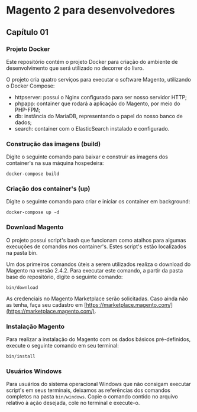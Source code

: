 # Magento 2 para desenvolvedores

## Capítulo 01
### Projeto Docker

Este repositório contém o projeto Docker para criação do ambiente de desenvolvimento que será utilizado no decorrer do livro.

O projeto cria quatro serviços para executar o software Magento, utilizando o Docker Compose:

* httpserver: possui o Nginx configurado para ser nosso servidor HTTP;
* phpapp: container que rodará a aplicação do Magento, por meio do PHP-FPM;
* db: instância do MariaDB, representando o papel do nosso banco de dados;
* search: container com o ElasticSearch instalado e configurado.

### Construção das imagens (build)

Digite o seguinte comando para baixar e construir as imagens dos container's na sua máquina hospedeira:

```
docker-compose build
```

### Criação dos container's (up)

Digite o seguinte comando para criar e iniciar os container em background:

```
docker-compose up -d
```

### Download Magento

O projeto possui script's bash que funcionam como atalhos para algumas execuções de comandos nos container's. Estes script's estão localizados na pasta bin.

Um dos primeiros comandos úteis a serem utilizados realiza o download do Magento na versão 2.4.2. Para executar este comando, a partir da pasta base do repositório, digite o seguinte comando:


```
bin/download
```

As credenciais no Magento Marketplace serão solicitadas. Caso ainda não as tenha, faça seu cadastro em [https://marketplace.magento.com/](https://marketplace.magento.com/).

### Instalação Magento

Para realizar a instalação do Magento com os dados básicos pré-definidos, execute o seguinte comando em seu terminal:

```
bin/install
```

### Usuários Windows

Para usuários do sistema operacional Windows que não consigam executar script's em seus terminais, deixamos as referências dos comandos completos na pasta `bin/windows`. Copie o comando contido no arquivo relativo à ação desejada, cole no terminal e execute-o.
